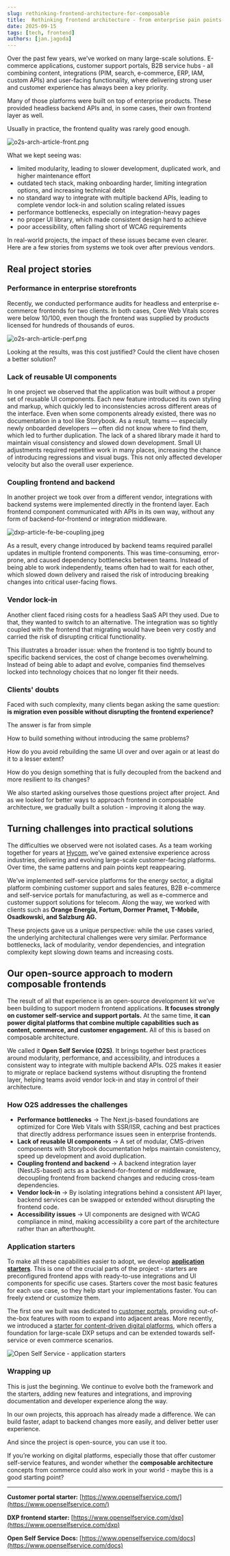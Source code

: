 ```yaml
---
slug: rethinking-frontend-architecture-for-composable
title: 	Rethinking frontend architecture - from enterprise pain points to composable frontends you can use too
date: 2025-09-15
tags: [tech, frontend]
authors: [jan.jagoda]
---
```


Over the past few years, we’ve worked on many large-scale solutions. E-commerce applications, customer support portals,
B2B service hubs - all combining content, integrations (PIM, search, e-commerce, ERP, IAM, custom APIs) and user-facing functionality,
where delivering strong user and customer experience has always been a key priority.


Many of those platforms were built on top of enterprise products. These provided headless backend APIs and, in some cases,
their own frontend layer as well.

Usually in practice, the frontend quality was rarely good enough.

![o2s-arch-article-front.png](o2s-arch-article-front.jpeg)

<!--truncate-->

What we kept seeing was:

- limited modularity, leading to slower development, duplicated work, and higher maintenance effort
- outdated tech stack, making onboarding harder, limiting integration options, and increasing technical debt
- no standard way to integrate with multiple backend APIs, leading to complete vendor lock-in and solution scaling related issues
- performance bottlenecks, especially on integration-heavy pages
- no proper UI library, which made consistent design hard to achieve
- poor accessibility, often falling short of WCAG requirements

In real-world projects, the impact of these issues became even clearer. Here are a few stories from systems we took over after previous vendors.

## Real project stories

### Performance in enterprise storefronts

Recently, we conducted performance audits for headless and enterprise e-commerce frontends for two clients. In both cases,
Core Web Vitals scores were below 10/100, even though the frontend was supplied by products licensed for hundreds of thousands of euros.

![o2s-arch-article-perf.png](o2s-arch-article-perf.png)

Looking at the results, was this cost justified? Could the client have chosen a better solution?

### Lack of reusable UI components

In one project we observed that the application was built without a proper set of reusable UI components. Each new feature
introduced its own styling and markup, which quickly led to inconsistencies across different areas of the interface.
Even when some components already existed, there was no documentation in a tool like Storybook. As a result, teams —
especially newly onboarded developers — often did not know where to find them, which led to further duplication.
The lack of a shared library made it hard to maintain visual consistency and slowed down development.
Small UI adjustments required repetitive work in many places, increasing the chance of introducing regressions and visual bugs.
This not only affected developer velocity but also the overall user experience.

### Coupling frontend and backend

In another project we took over from a different vendor, integrations with backend systems were implemented directly in the frontend layer.
Each frontend component communicated with APIs in its own way, without any form of backend-for-frontend or integration middleware.

![dxp-article-fe-be-coupling.jpeg](o2s-arch-article-coupling.jpeg)

As a result, every change introduced by backend teams required parallel updates in multiple frontend components.
This was time-consuming, error-prone, and caused dependency bottlenecks between teams. Instead of being able to work independently,
teams often had to wait for each other, which slowed down delivery and raised the risk of introducing breaking changes into critical user-facing flows.

### Vendor lock-in

Another client faced rising costs for a headless SaaS API they used. Due to that, they wanted to switch to an alternative.
The integration was so tightly coupled with the frontend that migrating would have been very costly and carried the risk of disrupting critical functionality.

This illustrates a broader issue: when the frontend is too tightly bound to specific backend services, the cost of change becomes overwhelming.
Instead of being able to adapt and evolve, companies find themselves locked into technology choices that no longer fit their needs.

### Clients' doubts

Faced with such complexity, many clients began asking the same question: **is migration even possible without disrupting the frontend experience?**

The answer is far from simple

How to build something without introducing the same problems?

How do you avoid rebuilding the same UI over and over again or at least do it to a lesser extent?

How do you design something that is fully decoupled from the backend and more resilient to its changes?

We also started asking ourselves those questions project after project. And as we looked for better ways to approach frontend in composable architecture, we gradually built a solution - improving it along the way.

## Turning challenges into practical solutions

The difficulties we observed were not isolated cases. As a team working together for years at [Hycom](https://hycom.digital/),
we’ve gained extensive experience across industries, delivering and evolving large-scale customer-facing platforms.
Over time, the same patterns and pain points kept reappearing.

We’ve implemented self-service platforms for the energy sector, a digital platform combining customer support and sales features,
B2B e-commerce and self-service portals for manufacturing, as well as e-commerce and customer support solutions for telecom.
Along the way, we worked with clients such as **Orange Energia, Fortum, Dormer Pramet, T-Mobile, Osadkowski, and Salzburg AG.**

These projects gave us a unique perspective: while the use cases varied, the underlying architectural challenges were very similar.
Performance bottlenecks, lack of modularity, vendor dependencies, and integration complexity kept slowing down teams and increasing costs.

## Our open-source approach to modern composable frontends

The result of all that experience is an open-source development kit we’ve been building to support modern frontend applications.
**It focuses strongly on customer self-service and support portals.** At the same time, **it can power digital platforms that combine
multiple capabilities such as content, commerce, and customer engagement.** All of this is based on composable architecture.

We called it **Open Self Service (O2S)**. It brings together best practices around modularity, performance, and accessibility,
and introduces a consistent way to integrate with multiple backend APIs. O2S makes it easier to migrate or replace backend systems without
disrupting the frontend layer, helping teams avoid vendor lock-in and stay in control of their architecture.

### How O2S addresses the challenges

- **Performance bottlenecks** → The Next.js-based foundations are optimized for Core Web Vitals with SSR/ISR, caching and best practices that directly address performance issues seen in enterprise frontends.
- **Lack of reusable UI components** → A set of modular, CMS-driven components with Storybook documentation helps maintain consistency, speed up development and avoid duplication.
- **Coupling frontend and backend** → A backend integration layer (NestJS-based) acts as a backend-for-frontend or middleware, decoupling frontend from backend changes and reducing cross-team dependencies.
- **Vendor lock-in** → By isolating integrations behind a consistent API layer, backend services can be swapped or extended without disrupting the frontend code.
- **Accessibility issues** → UI components are designed with WCAG compliance in mind, making accessibility a core part of the architecture rather than an afterthought.

### Application starters

To make all these capabilities easier to adopt, we develop [**application starters**](https://www.openselfservice.com/docs/app-starters/overview).
This is one of the crucial parts of the project - starters are preconfigured frontend apps with ready-to-use integrations and UI components for specific use cases.
Starters cover the most basic features for each use case, so they help start your implementations faster. You can freely extend or customize them.

The first one we built was dedicated to [customer portals](https://openselfservice.com/), providing out-of-the-box features with room to expand into adjacent areas.
More recently, we introduced a [starter for content-driven digital platforms](https://openselfservice.com/dxp),
which offers a foundation for large-scale DXP setups and can be extended towards self-service or even commerce scenarios.

![Open Self Service - application starters](o2s-arch-article-starters.jpeg)

### Wrapping up

This is just the beginning. We continue to evolve both the framework and the starters, adding new features and integrations,
and improving documentation and developer experience along the way.

In our own projects, this approach has already made a difference. We can build faster, adapt to backend changes more easily,
and deliver better user experience.

And since the project is open-source, you can use it too.

If you’re working on digital platforms, especially those that offer customer self-service features, and wonder whether the **composable architecture**
concepts from commerce could also work in your world - maybe this is a good starting point?

---

**Customer portal starter:** [https://www.openselfservice.com/](https://www.openselfservice.com/)

**DXP frontend starter:** [https://www.openselfservice.com/dxp](https://www.openselfservice.com/dxp)

**Open Self Service Docs:** [https://www.openselfservice.com/docs](https://www.openselfservice.com/docs)
